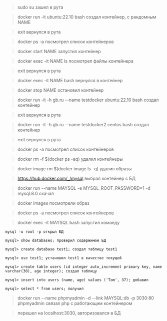 >sudo su зашел в рута

>docker run -it ubuntu:22.10 bash создал контейнер, с рандомным NAME

>exit вернулся в рута

>docker ps -a посмотрел список контейнеров

>docker start NAME запустил контейнер

>docker exec -it NAME ls посмотрел файлы контейнера

>exit вернулся в рута

>docker exec -it NAME bash вернулся в контейнер

>docker stop NAME остановил контейнер

>docker run -it -h gb.ru --name testdocker ubuntu:22.10 bash создал контейнер

>exit вернулся в рута

>docker run -it -h gb.ru --name testdocker2 centos bash создал контейнер

>exit вернулся в рута

>docker ps -a посмотрел список контейнеров

>docker rm -f $(docker ps -aq) удалил контейнеры

>docker image rm $(docker image ls -q) удалил образы

>https://hub.docker.com/_/mysql выбрал контейнер с БД 

>docker run --name MAYSQL -e MYSQL_ROOT_PASSWORD=1 -d mysql:8.0 скачал

>docker images посмотрели образ

>docker ps -a посмотрел список контейнеров

>docker exec -it MAYSQL bash запустил команду

    mysql -u root -p открыл БД

    mysql> show databases; проверил содержимое БД

    mysql> create database test1; создал таблицу test1

    mysql> use test1; установил test1 в качестве текущей

    mysql> create table users (id integer auto_increment primary key, name varchar(30), age integer); создал таблицу 

    mysql> insert into users (name, age) values ('Tom', 37); добавил

    mysql> select * from users; получил

>docker run --name phpmyadmin -d --link MAYSQL:db -p 3030:80 phpmyadmin связал php с работающим контейнером

>перешел на localhost:3030, авторизовался в БД